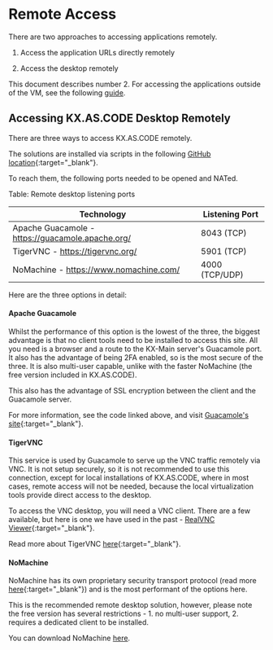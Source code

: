 # Remote Access

There are two approaches to accessing applications remotely.

1. Access the application URLs directly remotely

2. Access the desktop remotely

This document describes number 2. For accessing the applications outside of the VM, see the following [guide](../../Deployment/External-Application-Access/).


## Accessing KX.AS.CODE Desktop Remotely

There are three ways to access KX.AS.CODE remotely.

The solutions are installed via scripts in the following [GitHub location](https://github.com/Accenture/kx.as.code/tree/main/auto-setup/core/remote-desktop){:target="\_blank"}.

To reach them, the following ports needed to be opened and NATed.



Table: Remote desktop listening ports

| Technology                                       | Listening Port |
| ------------------------------------------------ | -------------- |
| Apache Guacamole - https://guacamole.apache.org/ | 8043 (TCP)     |
| TigerVNC - https://tigervnc.org/                 | 5901 (TCP)     |
| NoMachine - https://www.nomachine.com/           | 4000 (TCP/UDP) |



Here are the three options in detail:



#### Apache Guacamole

Whilst the performance of this option is the lowest of the three, the biggest advantage is that no client tools need to be installed to access this site. All you need is a browser and a route to the KX-Main server's Guacamole port.
It also has the advantage of being 2FA enabled, so is the most secure of the three. It is also multi-user capable, unlike with the faster NoMachine (the free version included in KX.AS.CODE).

This also has the advantage of SSL encryption between the client and the Guacamole server.

For more information, see the code linked above, and visit [Guacamole's site](https://guacamole.apache.org/){:target="\_blank"}.


#### TigerVNC

This service is used by Guacamole to serve up the VNC traffic remotely via VNC. It is not setup securely, so it is not recommended to use this connection, except for local installations of KX.AS.CODE, where in most cases, remote access will not be needed, because the local virtualization tools provide direct access to the desktop.

To access the VNC desktop, you will need a VNC client. There are a few available, but here is one we have used in the past - [RealVNC Viewer](https://www.realvnc.com/en/connect/download/viewer/){:target="\_blank"}.

Read more about TigerVNC [here](https://tigervnc.org/){:target="\_blank"}.

#### NoMachine

NoMachine has its own proprietary security transport protocol (read more [here](https://www.nomachine.com/AR10K00705){:target="\_blank"}) and is the most performant of the options here.

This is the recommended remote desktop solution, however, please note the free version has several restrictions - 1. no multi-user support, 2. requires a dedicated client to be installed.

You can download NoMachine [here](https://www.nomachine.com/download).
